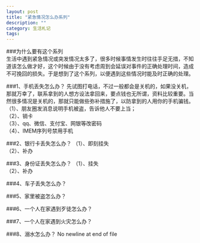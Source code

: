 ```yaml
---
layout: post
title: "紧急情况怎么办系列"
description: ""
category: 生活札记
tags:
---
```



###为什么要有这个系列   
生活中遇到紧急情况或突发情况太多了，很多时候事情发生时往往手足无措，不知道该怎么做才好，这个时候由于没有考虑周到会延误对事件的正确处理时间，造成不可挽回的损失。于是想到了这个系列，以便遇到这些情况时能及时正确的处理。


###1、手机丢失怎么办？
先试图打电话，不过一般都会是关机的，如果没关机，那就万幸了，联系拿到的人想方设法拿回来，要点钱也无所谓，资料比较重要。当然很多情况是关机的，那就只能做些弥补措施了，以防拿到的人用你的手机骗钱。  
（1）、朋友圈发消息说明手机被盗，告诉他人不要上当；  
（2）、销卡  
（3）、qq、微信、支付宝、网银等改密码  
（4）、IMEM序列号禁用手机 


###2、银行卡丢失怎么办？
（1）、即刻挂失  
（2）、补办


###3、身份证丢失怎么办？
（1）、挂失  
（2）、补办


###4、车子丢失怎么办？


###5、家里被盗怎么办？


###6、一个人在家遇到歹徒怎么办？


###7、一个人在家遇到火灾怎么办？


###8、溺水怎么办？
 No newline at end of file